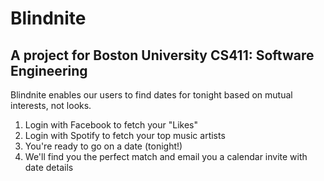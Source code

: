 # Blindnite
## A project for Boston University CS411: Software Engineering

Blindnite enables our users to find dates for tonight based on mutual interests, not looks.

1. Login with Facebook to fetch your "Likes"
2. Login with Spotify to fetch your top music artists
3. You're ready to go on a date (tonight!)
4. We'll find you the perfect match and email you a calendar invite with date details
